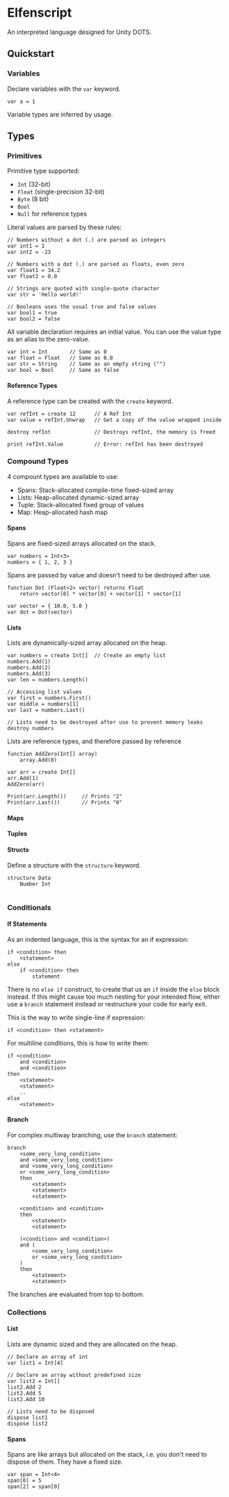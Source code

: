 # Elfenscript

An interpreted language designed for Unity DOTS. 

## Quickstart 

### Variables 

Declare variables with the `var` keyword.

```
var a = 1
```

Variable types are inferred by usage. 

## Types 

### Primitives

Primitive type supported:
- `Int` (32-bit)
- `Float` (single-precision 32-bit)
- `Byte` (8 bit)
- `Bool`
- `Null` for reference types

Literal values are parsed by these rules:

```
// Numbers without a dot (.) are parsed as integers
var int1 = 1
var int2 = -23

// Numbers with a dot (.) are parsed as floats, even zero
var float1 = 34.2
var float2 = 0.0

// Strings are quoted with single-quote character
var str = 'Hello world!'

// Booleans uses the usual true and false values
var bool1 = true
var bool2 = false
```

All variable declaration requires an initial value. You can use the value type as an alias to the zero-value. 

```
var int = Int       // Same as 0
var float = Float   // Same as 0.0
var str = String    // Same as an empty string ("")
var bool = Bool     // Same as false
```

#### Reference Types

A reference type can be created with the `create` keyword.

```
var refInt = create 12      // A Ref Int
var value = refInt.Unwrap   // Get a copy of the value wrapped inside

destroy refInt              // Destroys refInt, the memory is freed

print refInt.Value          // Error: refInt has been destroyed
```

### Compound Types

4 compount types are available to use: 
- Spans: Stack-allocated compile-time fixed-sized array  
- Lists: Heap-allocated dynamic-sized array
- Tuple: Stack-allocated fixed group of values 
- Map: Heap-allocated hash map

#### Spans

Spans are fixed-sized arrays allocated on the stack. 

```
var numbers = Int<3>
numbers = { 1, 2, 3 }
```

Spans are passed by value and doesn't need to be destroyed after use. 

```
function Dot (Float<2> vector) returns Float 
    return vector[0] * vector[0] + vector[1] * vector[1]

var vector = { 10.0, 5.0 }
var dot = Dot(vector) 
```

#### Lists 

Lists are dynamically-sized array allocated on the heap. 

```
var numbers = create Int[]  // Create an empty list
numbers.Add(1)
numbers.Add(2)
numbers.Add(3)
var len = numbers.Length()

// Accessing list values 
var first = numbers.First()
var middle = numbers[1]   
var last = numbers.Last()

// Lists need to be destroyed after use to prevent memory leaks 
destroy numbers
```

Lists are reference types, and therefore passed by reference 

```
function AddZero(Int[] array)
    array.Add(0)
    
var arr = create Int[]
arr.Add(1)
AddZero(arr)

Print(arr.Length())     // Prints "2" 
Print(arr.Last())       // Prints "0"
```

#### Maps

#### Tuples

#### Structs

Define a structure with the `structure` keyword.

```
structure Data
    Number Int
    
```

### Conditionals 

#### If Statements

As an indented language, this is the syntax for an if expression: 

```
if <condition> then
    <statement>
else 
    if <condition> then 
        statement 
```

There is no `else if` construct, to create that us an `if` inside the `else` block instead. If this might cause too much nesting for your intended flow, either use a `branch` statement instead or restructure your code for early exit.

This is the way to write single-line if expression:

```
if <condition> then <statement>
```

For multiline conditions, this is how to write them:

```
if <condition>
    and <condition>
    and <condition>
then 
    <statement>
    <statement>
    ..
else 
    <statement>
```

#### Branch 

For complex multiway branching, use the `branch` statement:

```
branch 
    <some_very_long_condition>
    and <some_very_long_condition>
    and <some_very_long_condition>
    or <some_very_long_condition>
    then 
        <statement>
        <statement>
        <statement>

    <condition> and <condition>
    then 
        <statement>
        <statement>

    (<condition> and <condition>)
    and (
        <some_very_long_condition>
        or <some_very_long_condition>
    )
    then 
        <statement>
        <statement>
```

The branches are evaluated from top to bottom.

### Collections

#### List 

Lists are dynamic sized and they are allocated on the heap.

```
// Declare an array of int 
var list1 = Int[4]

// Declare an array without predefined size 
var list2 = Int[]
list2.Add 2
list2.Add 5
list2.Add 10

// Lists need to be disposed 
dispose list1 
dispose list2

```

#### Spans 

Spans are like arrays but allocated on the stack, i.e. you don't need to dispose of them. They have a fixed size.

```
var span = Int<4>
span[0] = 5
span[2] = span[0]
```
